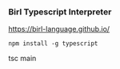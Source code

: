 ### Birl Typescript Interpreter
https://birl-language.github.io/

```
npm install -g typescript
```

tsc main